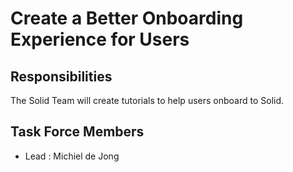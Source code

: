 # Create a Better Onboarding Experience for Users

## Responsibilities

The Solid Team will create tutorials to help users onboard to Solid.

## Task Force Members

* Lead : Michiel de Jong
